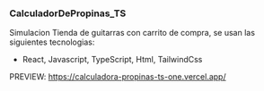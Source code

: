 ### CalculadorDePropinas_TS

Simulacion Tienda de guitarras con carrito de compra, se usan las siguientes tecnologias:
  - React, Javascript, TypeScript, Html, TailwindCss

PREVIEW: https://calculadora-propinas-ts-one.vercel.app/
